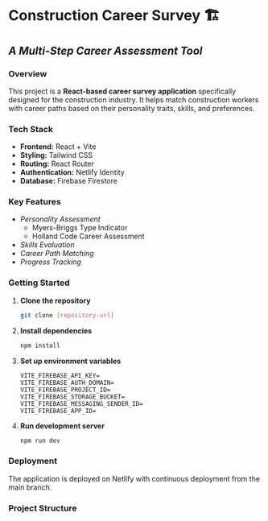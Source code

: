 # **Construction Career Survey** 🏗️

## _A Multi-Step Career Assessment Tool_

### **Overview**
This project is a **React-based career survey application** specifically designed for the construction industry. It helps match construction workers with career paths based on their personality traits, skills, and preferences.

### **Tech Stack**
- **Frontend:** React + Vite
- **Styling:** Tailwind CSS
- **Routing:** React Router
- **Authentication:** Netlify Identity
- **Database:** Firebase Firestore

### **Key Features**
* _Personality Assessment_
  * Myers-Briggs Type Indicator
  * Holland Code Career Assessment
* _Skills Evaluation_
* _Career Path Matching_
* _Progress Tracking_

### **Getting Started**
1. **Clone the repository**
   ```bash
   git clone [repository-url]
   ```

2. **Install dependencies**
   ```bash
   npm install
   ```

3. **Set up environment variables**
   ```
   VITE_FIREBASE_API_KEY=
   VITE_FIREBASE_AUTH_DOMAIN=
   VITE_FIREBASE_PROJECT_ID=
   VITE_FIREBASE_STORAGE_BUCKET=
   VITE_FIREBASE_MESSAGING_SENDER_ID=
   VITE_FIREBASE_APP_ID=
   ```

4. **Run development server**
   ```bash
   npm run dev
   ```

### **Deployment**
The application is deployed on Netlify with continuous deployment from the main branch.

### **Project Structure** 